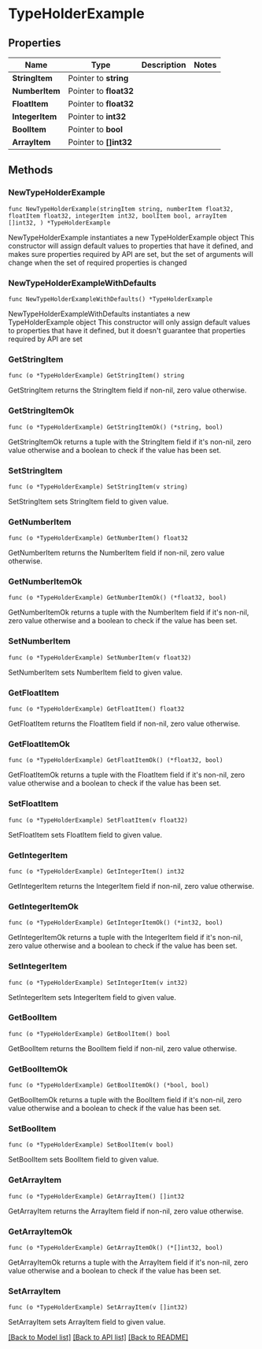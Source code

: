 # TypeHolderExample

## Properties

Name | Type | Description | Notes
------------ | ------------- | ------------- | -------------
**StringItem** | Pointer to **string** |  | 
**NumberItem** | Pointer to **float32** |  | 
**FloatItem** | Pointer to **float32** |  | 
**IntegerItem** | Pointer to **int32** |  | 
**BoolItem** | Pointer to **bool** |  | 
**ArrayItem** | Pointer to **[]int32** |  | 

## Methods

### NewTypeHolderExample

`func NewTypeHolderExample(stringItem string, numberItem float32, floatItem float32, integerItem int32, boolItem bool, arrayItem []int32, ) *TypeHolderExample`

NewTypeHolderExample instantiates a new TypeHolderExample object
This constructor will assign default values to properties that have it defined,
and makes sure properties required by API are set, but the set of arguments
will change when the set of required properties is changed

### NewTypeHolderExampleWithDefaults

`func NewTypeHolderExampleWithDefaults() *TypeHolderExample`

NewTypeHolderExampleWithDefaults instantiates a new TypeHolderExample object
This constructor will only assign default values to properties that have it defined,
but it doesn't guarantee that properties required by API are set

### GetStringItem

`func (o *TypeHolderExample) GetStringItem() string`

GetStringItem returns the StringItem field if non-nil, zero value otherwise.

### GetStringItemOk

`func (o *TypeHolderExample) GetStringItemOk() (*string, bool)`

GetStringItemOk returns a tuple with the StringItem field if it's non-nil, zero value otherwise
and a boolean to check if the value has been set.

### SetStringItem

`func (o *TypeHolderExample) SetStringItem(v string)`

SetStringItem sets StringItem field to given value.

### GetNumberItem

`func (o *TypeHolderExample) GetNumberItem() float32`

GetNumberItem returns the NumberItem field if non-nil, zero value otherwise.

### GetNumberItemOk

`func (o *TypeHolderExample) GetNumberItemOk() (*float32, bool)`

GetNumberItemOk returns a tuple with the NumberItem field if it's non-nil, zero value otherwise
and a boolean to check if the value has been set.

### SetNumberItem

`func (o *TypeHolderExample) SetNumberItem(v float32)`

SetNumberItem sets NumberItem field to given value.

### GetFloatItem

`func (o *TypeHolderExample) GetFloatItem() float32`

GetFloatItem returns the FloatItem field if non-nil, zero value otherwise.

### GetFloatItemOk

`func (o *TypeHolderExample) GetFloatItemOk() (*float32, bool)`

GetFloatItemOk returns a tuple with the FloatItem field if it's non-nil, zero value otherwise
and a boolean to check if the value has been set.

### SetFloatItem

`func (o *TypeHolderExample) SetFloatItem(v float32)`

SetFloatItem sets FloatItem field to given value.

### GetIntegerItem

`func (o *TypeHolderExample) GetIntegerItem() int32`

GetIntegerItem returns the IntegerItem field if non-nil, zero value otherwise.

### GetIntegerItemOk

`func (o *TypeHolderExample) GetIntegerItemOk() (*int32, bool)`

GetIntegerItemOk returns a tuple with the IntegerItem field if it's non-nil, zero value otherwise
and a boolean to check if the value has been set.

### SetIntegerItem

`func (o *TypeHolderExample) SetIntegerItem(v int32)`

SetIntegerItem sets IntegerItem field to given value.

### GetBoolItem

`func (o *TypeHolderExample) GetBoolItem() bool`

GetBoolItem returns the BoolItem field if non-nil, zero value otherwise.

### GetBoolItemOk

`func (o *TypeHolderExample) GetBoolItemOk() (*bool, bool)`

GetBoolItemOk returns a tuple with the BoolItem field if it's non-nil, zero value otherwise
and a boolean to check if the value has been set.

### SetBoolItem

`func (o *TypeHolderExample) SetBoolItem(v bool)`

SetBoolItem sets BoolItem field to given value.

### GetArrayItem

`func (o *TypeHolderExample) GetArrayItem() []int32`

GetArrayItem returns the ArrayItem field if non-nil, zero value otherwise.

### GetArrayItemOk

`func (o *TypeHolderExample) GetArrayItemOk() (*[]int32, bool)`

GetArrayItemOk returns a tuple with the ArrayItem field if it's non-nil, zero value otherwise
and a boolean to check if the value has been set.

### SetArrayItem

`func (o *TypeHolderExample) SetArrayItem(v []int32)`

SetArrayItem sets ArrayItem field to given value.


[[Back to Model list]](../README.md#documentation-for-models) [[Back to API list]](../README.md#documentation-for-api-endpoints) [[Back to README]](../README.md)


